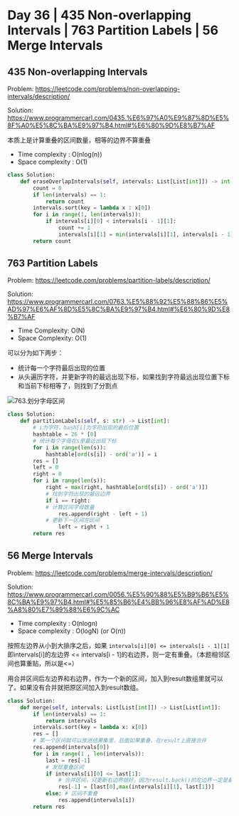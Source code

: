 # Day 36 | 435 Non-overlapping Intervals | 763 Partition Labels | 56 Merge Intervals

## 435 Non-overlapping Intervals

Problem: https://leetcode.com/problems/non-overlapping-intervals/description/

Solution: https://www.programmercarl.com/0435.%E6%97%A0%E9%87%8D%E5%8F%A0%E5%8C%BA%E9%97%B4.html#%E6%80%9D%E8%B7%AF

本质上是计算重叠的区间数量，相等的边界不算重叠

- Time complexity : O(nlog⁡(n))
- Space complexity : O(1)

```python
class Solution:
    def eraseOverlapIntervals(self, intervals: List[List[int]]) -> int:
        count = 0
        if len(intervals) == 1:
            return count
        intervals.sort(key = lambda x : x[0])
        for i in range(1, len(intervals)):
            if intervals[i][0] < intervals[i - 1][1]:
                count += 1
                intervals[i][1] = min(intervals[i][1], intervals[i - 1][1])
        return count
```

## 763 Partition Labels

Problem: https://leetcode.com/problems/partition-labels/description/

Solution: https://www.programmercarl.com/0763.%E5%88%92%E5%88%86%E5%AD%97%E6%AF%8D%E5%8C%BA%E9%97%B4.html#%E6%80%9D%E8%B7%AF

- Time Complexity: O(N)
- Space Complexity: O(1)

可以分为如下两步：

- 统计每一个字符最后出现的位置
- 从头遍历字符，并更新字符的最远出现下标，如果找到字符最远出现位置下标和当前下标相等了，则找到了分割点

![763.划分字母区间](https://code-thinking-1253855093.file.myqcloud.com/pics/20201222191924417.png)

```python
class Solution:
    def partitionLabels(self, s: str) -> List[int]:
        # i为字符，hash[i]为字符出现的最后位置 
        hashtable = 26 * [0]
        # 统计每个字母在s里最远出现下标
        for i in range(len(s)):
            hashtable[ord(s[i]) - ord('a')] = i
        res = []
        left = 0
        right = 0
        for i in range(len(s)):
            right = max(right, hashtable[ord(s[i]) - ord('a')])
            # 找到字符出现的最远边界
            if i == right:
            # 计算区间字母数量
                res.append(right - left + 1)
            # 更新下一区间左区间
                left = right + 1
        return res
```

## 56 Merge Intervals

Problem: https://leetcode.com/problems/merge-intervals/description/

Solution: https://www.programmercarl.com/0056.%E5%90%88%E5%B9%B6%E5%8C%BA%E9%97%B4.html#%E5%85%B6%E4%BB%96%E8%AF%AD%E8%A8%80%E7%89%88%E6%9C%AC

- Time complexity : O(nlog⁡n)
- Space complexity : O(log⁡N) (or O(n))

按照左边界从小到大排序之后，如果 `intervals[i][0] <= intervals[i - 1][1]` 即intervals[i]的左边界 <= intervals[i - 1]的右边界，则一定有重叠。（本题相邻区间也算重贴，所以是<=）

用合并区间后左边界和右边界，作为一个新的区间，加入到result数组里就可以了。如果没有合并就把原区间加入到result数组。

```python
class Solution:
    def merge(self, intervals: List[List[int]]) -> List[List[int]]:
        if len(intervals) == 1:
            return intervals
        intervals.sort(key = lambda x: x[0])
        res = []
        # 第一个区间就可以放进结果集里，后面如果重叠，在result上直接合并
        res.append(intervals[0])
        for i in range(1 , len(intervals)):
            last = res[-1]
            # 发现重叠区间
            if intervals[i][0] <= last[1]:
                # 合并区间，只更新右边界就好，因为result.back()的左边界一定是最小值，因为我们按照左边界排序的
                res[-1] = [last[0],max(intervals[i][1], last[1])]
            else: # 区间不重叠 
                res.append(intervals[i])
        return res
```